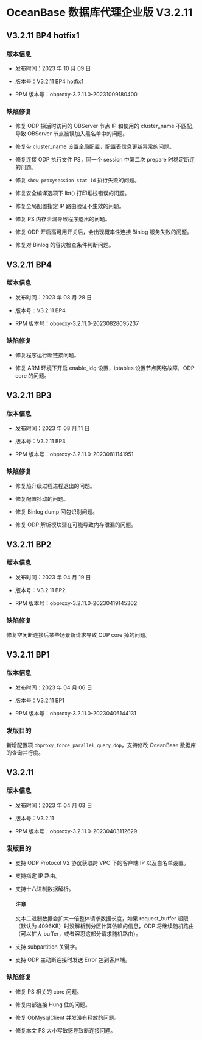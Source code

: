 # OceanBase 数据库代理企业版 V3.2.11

## V3.2.11 BP4 hotfix1

### 版本信息

* 发布时间：2023 年 10 月 09 日

* 版本号：V3.2.11 BP4 hotfix1

* RPM 版本号：obproxy-3.2.11.0-20231009180400

### 缺陷修复

* 修复 ODP 探活时访问的 OBServer 节点 IP 和使用的 cluster_name 不匹配，导致 OBServer 节点被误加入黑名单中的问题。

* 修复带 cluster_name 设置全局配置，配置表信息更新异常的问题。

* 修复连接 ODP 执行文件 PS，同一个 session 中第二次 prepare 时稳定断连的问题。

* 修复 `show proxysession stat id` 执行失败的问题。

* 修复安全编译选项下 lbt() 打印堆栈错误的问题。

* 修复全局配置指定 IP 路由验证不生效的问题。

* 修复 PS 内存泄漏导致程序退出的问题。

* 修复 ODP 开启高可用开关后，会出现概率性连接 Binlog 服务失败的问题。

* 修复对 Binlog 的容灾检查条件判断问题。

## V3.2.11 BP4

### 版本信息

* 发布时间：2023 年 08 月 28 日

* 版本号：V3.2.11 BP4

* RPM 版本号：obproxy-3.2.11.0-20230828095237

### 缺陷修复

* 修复程序运行断链接问题。

* 修复 ARM 环境下开启 enable_ldg 设置，iptables 设置节点网络故障，ODP core 的问题。

## V3.2.11 BP3

### 版本信息

* 发布时间：2023 年 08 月 11 日

* 版本号：V3.2.11 BP3

* RPM 版本号：obproxy-3.2.11.0-20230811141951

### 缺陷修复

* 修复热升级过程进程退出的问题。

* 修复配置抖动的问题。

* 修复 Binlog dump 回包识别问题。

* 修复 ODP 解析模块潜在可能导致内存泄漏的问题。

## V3.2.11 BP2

### 版本信息

* 发布时间：2023 年 04 月 19 日

* 版本号：V3.2.11 BP2

* RPM 版本号：obproxy-3.2.11.0-20230419145302

### 缺陷修复

修复空闲断连接后某些场景新请求导致 ODP core 掉的问题。

## V3.2.11 BP1

### 版本信息

* 发布时间：2023 年 04 月 06 日

* 版本号：V3.2.11 BP1

* RPM 版本号：obproxy-3.2.11.0-20230406144131

### 发版目的

新增配置项 `obproxy_force_parallel_query_dop`，支持修改 OceanBase 数据库的查询并行度。

## V3.2.11

### 版本信息

* 发布时间：2023 年 04 月 03 日

* 版本号：V3.2.11

* RPM 版本号：obproxy-3.2.11.0-20230403112629

### 发版目的

* 支持 ODP Protocol V2 协议获取跨 VPC 下的客户端 IP 以及白名单设置。

* 支持指定 IP 路由。

* 支持十六进制数据解析。

  <main id="notice" type='notice'>
     <h4>注意</h4>
     <p>文本二进制数据会扩大一倍整体请求数据长度，如果 request_buffer 超限（默认为 4096KB）时没解析到分区计算依赖的信息，ODP 将继续随机路由（可以扩大 buffer，或者容忍这部分请求随机路由）。</p>
  </main>

* 支持 subpartition 关键字。

* 支持 ODP 主动断连接时发送 Error 包到客户端。

### 缺陷修复

* 修复 PS 相关的 core 问题。

* 修复内部连接 Hung 住的问题。

* 修复 ObMysqlClient 并发没有释放的问题。

* 修复本文 PS 大小写敏感导致断连接问题。
